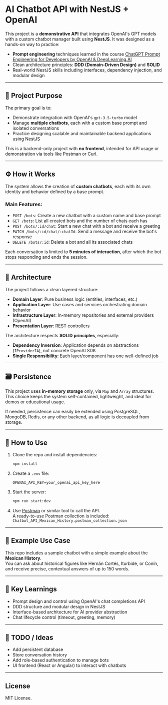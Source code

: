 # AI Chatbot API with NestJS + OpenAI

This project is a **demonstrative API** that integrates OpenAI's GPT models with a custom chatbot manager built using **NestJS**. It was designed as a hands-on way to practice:

- **Prompt engineering** techniques learned in the course [ChatGPT Prompt Engineering for Developers by OpenAI & DeepLearning.AI](https://learn.deeplearning.ai/accomplishments/549bb202-0307-4984-b2e9-26cbd645d3a3?usp=sharing)
- Clean architecture principles: **DDD (Domain-Driven Design)** and **SOLID**
- Real-world NestJS skills including interfaces, dependency injection, and modular design

---

## 📌 Project Purpose

The primary goal is to:
- Demonstrate integration with OpenAI's `gpt-3.5-turbo` model
- Manage **multiple chatbots**, each with a custom base prompt and isolated conversations
- Practice designing scalable and maintainable backend applications using NestJS

This is a backend-only project with **no frontend**, intended for API usage or demonstration via tools like Postman or Curl.

---

## ⚙️ How it Works

The system allows the creation of **custom chatbots**, each with its own identity and behavior defined by a base prompt.

### Main Features:
- `POST /bots`: Create a new chatbot with a custom name and base prompt
- `GET /bots`: List all created bots and the number of chats each has
- `POST /bots/:id/chat`: Start a new chat with a bot and receive a greeting
- `PATCH /bots/:id/chat/:chatId`: Send a message and receive the bot's response
- `DELETE /bots/:id`: Delete a bot and all its associated chats

Each conversation is limited to **5 minutes of interaction**, after which the bot stops responding and ends the session.

---

## 🧱 Architecture

The project follows a clean layered structure:

- **Domain Layer**: Pure business logic (entities, interfaces, etc.)
- **Application Layer**: Use cases and services orchestrating domain behavior
- **Infrastructure Layer**: In-memory repositories and external providers (OpenAI)
- **Presentation Layer**: REST controllers

The architecture respects **SOLID principles**, especially:
- **Dependency Inversion**: Application depends on abstractions (`IProviderIA`), not concrete OpenAI SDK
- **Single Responsibility**: Each layer/component has one well-defined job

---

## 🗃️ Persistence

This project uses **in-memory storage** only, via `Map` and `Array` structures.  
This choice keeps the system self-contained, lightweight, and ideal for demos or educational usage.

If needed, persistence can easily be extended using PostgreSQL, MongoDB, Redis, or any other backend, as all logic is decoupled from storage.

---

## 🚀 How to Use

1. Clone the repo and install dependencies:

   ```bash
   npm install
   ```

2. Create a `.env` file:

   ```
   OPENAI_API_KEY=your_openai_api_key_here
   ```

3. Start the server:

   ```bash
   npm run start:dev
   ```

4. Use [Postman](https://www.postman.com/) or similar tool to call the API.  
   A ready-to-use Postman collection is included:  
   `Chatbot_API_Mexican_History.postman_collection.json`

---

## 🧪 Example Use Case

This repo includes a sample chatbot with a simple example about the **Mexican History**.  
You can ask about historical figures like Hernán Cortés, Iturbide, or Conín, and receive precise, contextual answers of up to 150 words.

---

## 🧠 Key Learnings

- Prompt design and control using OpenAI's chat completions API
- DDD structure and modular design in NestJS
- Interface-based architecture for AI provider abstraction
- Chat lifecycle control (timeout, greeting, memory)

---

## 📂 TODO / Ideas

- Add persistent database
- Store conversation history
- Add role-based authentication to manage bots
- UI frontend (React or Angular) to interact with chatbots

---

## License

MIT License.
